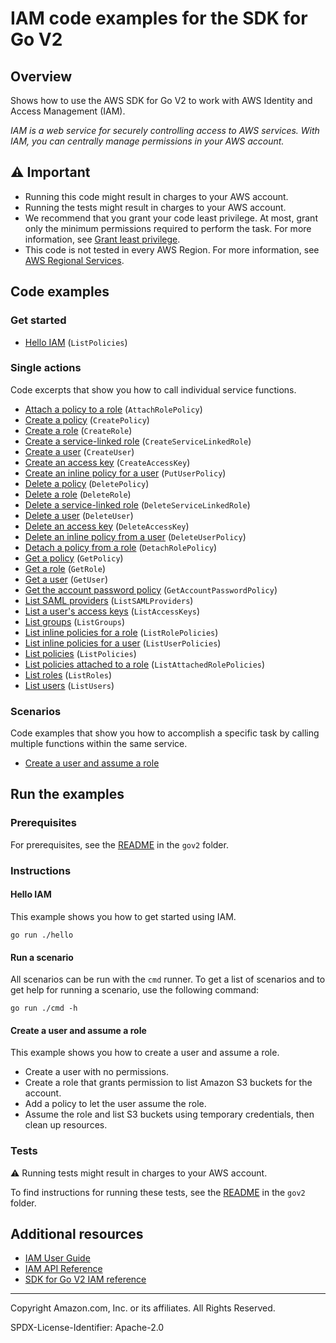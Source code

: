 <!--Generated by WRITEME on 2023-04-05 00:18:59.576538 (UTC)-->
# IAM code examples for the SDK for Go V2

## Overview

Shows how to use the AWS SDK for Go V2 to work with AWS Identity and Access Management (IAM).

<!--custom.overview.start-->
<!--custom.overview.end-->

*IAM is a web service for securely controlling access to AWS services. With IAM, you can centrally manage permissions in your AWS account.*

## ⚠ Important

* Running this code might result in charges to your AWS account.
* Running the tests might result in charges to your AWS account.
* We recommend that you grant your code least privilege. At most, grant only the minimum permissions required to perform the task. For more information, see [Grant least privilege](https://docs.aws.amazon.com/IAM/latest/UserGuide/best-practices.html#grant-least-privilege).
* This code is not tested in every AWS Region. For more information, see [AWS Regional Services](https://aws.amazon.com/about-aws/global-infrastructure/regional-product-services).

<!--custom.important.start-->
<!--custom.important.end-->

## Code examples

### Get started

* [Hello IAM](hello/hello.go#L4) (`ListPolicies`)

### Single actions

Code excerpts that show you how to call individual service functions.

* [Attach a policy to a role](actions/roles.go#L132) (`AttachRolePolicy`)
* [Create a policy](actions/policies.go#L65) (`CreatePolicy`)
* [Create a role](actions/roles.go#L46) (`CreateRole`)
* [Create a service-linked role](actions/roles.go#L98) (`CreateServiceLinkedRole`)
* [Create a user](actions/users.go#L74) (`CreateUser`)
* [Create an access key](actions/users.go#L175) (`CreateAccessKey`)
* [Create an inline policy for a user](actions/users.go#L92) (`PutUserPolicy`)
* [Delete a policy](actions/policies.go#L118) (`DeletePolicy`)
* [Delete a role](actions/roles.go#L200) (`DeleteRole`)
* [Delete a service-linked role](actions/roles.go#L117) (`DeleteServiceLinkedRole`)
* [Delete a user](actions/users.go#L160) (`DeleteUser`)
* [Delete an access key](actions/users.go#L193) (`DeleteAccessKey`)
* [Delete an inline policy from a user](actions/users.go#L144) (`DeleteUserPolicy`)
* [Detach a policy from a role](actions/roles.go#L166) (`DetachRolePolicy`)
* [Get a policy](actions/policies.go#L100) (`GetPolicy`)
* [Get a role](actions/roles.go#L81) (`GetRole`)
* [Get a user](actions/users.go#L47) (`GetUser`)
* [Get the account password policy](actions/account.go#L26) (`GetAccountPasswordPolicy`)
* [List SAML providers](actions/account.go#L44) (`ListSAMLProviders`)
* [List a user's access keys](actions/users.go#L209) (`ListAccessKeys`)
* [List groups](actions/groups.go#L27) (`ListGroups`)
* [List inline policies for a role](actions/roles.go#L182) (`ListRolePolicies`)
* [List inline policies for a user](actions/users.go#L126) (`ListUserPolicies`)
* [List policies](actions/policies.go#L47) (`ListPolicies`)
* [List policies attached to a role](actions/roles.go#L148) (`ListAttachedRolePolicies`)
* [List roles](actions/roles.go#L28) (`ListRoles`)
* [List users](actions/users.go#L29) (`ListUsers`)

### Scenarios

Code examples that show you how to accomplish a specific task by calling multiple
functions within the same service.

* [Create a user and assume a role](scenarios/scenario_assume_role.go) 

## Run the examples

### Prerequisites


For prerequisites, see the [README](../README.md#Prerequisites) in the `gov2` folder.



<!--custom.prerequisites.start-->
<!--custom.prerequisites.end-->

### Instructions


<!--custom.instructions.start-->
<!--custom.instructions.end-->

#### Hello IAM

This example shows you how to get started using IAM.

```
go run ./hello
```

#### Run a scenario

All scenarios can be run with the `cmd` runner. To get a list of scenarios
and to get help for running a scenario, use the following command:

```
go run ./cmd -h
```

#### Create a user and assume a role

This example shows you how to create a user and assume a role. 

* Create a user with no permissions.
* Create a role that grants permission to list Amazon S3 buckets for the account.
* Add a policy to let the user assume the role.
* Assume the role and list S3 buckets using temporary credentials, then clean up resources.

<!--custom.scenarios.iam_Scenario_CreateUserAssumeRole.start-->
<!--custom.scenarios.iam_Scenario_CreateUserAssumeRole.end-->

### Tests

⚠ Running tests might result in charges to your AWS account.


To find instructions for running these tests, see the [README](../README.md#Tests)
in the `gov2` folder.



<!--custom.tests.start-->
<!--custom.tests.end-->

## Additional resources

* [IAM User Guide](https://docs.aws.amazon.com/IAM/latest/UserGuide/introduction.html)
* [IAM API Reference](https://docs.aws.amazon.com/IAM/latest/APIReference/welcome.html)
* [SDK for Go V2 IAM reference](https://pkg.go.dev/github.com/aws/aws-sdk-go-v2/service/iam)

<!--custom.resources.start-->
<!--custom.resources.end-->

---

Copyright Amazon.com, Inc. or its affiliates. All Rights Reserved.

SPDX-License-Identifier: Apache-2.0